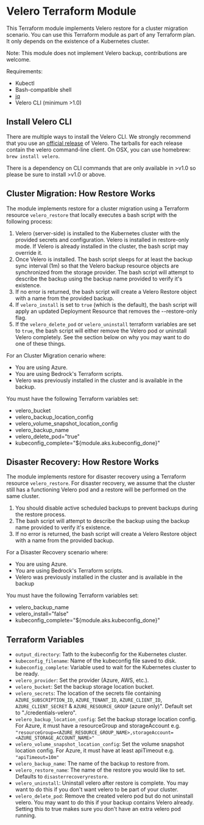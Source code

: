 # Velero Terraform Module

This Terraform module implements Velero restore for a cluster migration scenario. You can use this Terraform module as part of any Terraform plan. It only depends on the existence of a Kubernetes cluster.

Note: This module does not implement Velero backup, contributions are welcome.

Requirements:

* Kubectl
* Bash-compatible shell
* [jq](https://stedolan.github.io/jq/)
* Velero CLI (minimum >1.0)

## Install Velero CLI

There are multiple ways to install the Velero CLI. We strongly recommend that you use an [official release](https://github.com/heptio/velero/releases) of Velero. The tarballs for each release contain the velero command-line client. On OSX, you can use homebrew: `brew install velero`.

There is a dependency on CLI commands that are only available in >v1.0 so please be sure to install >v1.0 or above.

## Cluster Migration: How Restore Works

The module implements restore for a cluster migration using a Terraform resource `velero_restore` that locally executes a bash script with the following process:

1. Velero (server-side) is installed to the Kubernetes cluster with the provided secrets and configuration. Velero is installed in restore-only mode. If Velero is already installed in the cluster, the bash script may override it.
2. Once Velero is installed. The bash script sleeps for at least the backup sync interval (1m) so that the Velero backup resource objects are synchronized from the storage provider. The bash script will attempt to describe the backup using the backup name provided to verify it's existence.
3. If no error is returned, the bash script will create a Velero Restore object with a name from the provided backup.
4. If `velero_install` is set to `true` (which is the default), the bash script will apply an updated Deployment Resource that removes the --restore-only flag.
5. If the `velero_delete_pod` or `velero_uninstall` terraform variables are set to `true`, the bash script will either remove the Velero pod or uninstall Velero completely. See the section below on why you may want to do one of these things.

For an Cluster Migration cenario where:

* You are using Azure.
* You are using Bedrock's Terraform scripts.
* Velero was previously installed in the cluster and is available in the backup.

You must have the following Terraform variables set:

* velero_bucket
* velero_backup_location_config
* velero_volume_snapshot_location_config
* velero_backup_name
* velero_delete_pod="true"
* kubeconfig_complete="${module.aks.kubeconfig_done}"

## Disaster Recovery: How Restore Works

The module implements restore for disaster recovery using a Terraform resource `velero_restore`. For disaster recovery, we assume that the cluster still has a functioning Velero pod and a restore will be performed on the same cluster.

1. You should disable active scheduled backups to prevent backups during the restore process.
2. The bash script will attempt to describe the backup using the backup name provided to verify it's existence.
3. If no error is returned, the bash script will create a Velero Restore object with a name from the provided backup.

For a Disaster Recovery scenario where:

* You are using Azure.
* You are using Bedrock's Terraform scripts.
* Velero was previously installed in the cluster and is available in the backup

You must have the following Terraform variables set:

* velero_backup_name
* velero_install="false"
* kubeconfig_complete="${module.aks.kubeconfig_done}"

## Terraform Variables

* `output_directory`: Tath to the kubeconfig for the Kubernetes cluster.
* `kubeconfig_filename`: Name of the kubeconfig file saved to disk.
* `kubeconfig_complete`: Variable used to wait for the Kubernetes cluster to be ready.
* `velero_provider`: Set the provider (Azure, AWS, etc.).
* `velero_bucket`: Set the backup storage location bucket.
* `velero_secrets`: The location of the secrets file containing `AZURE_SUBSCRIPTION_ID`, `AZURE_TENANT_ID`, `AZURE_CLIENT_ID`, `AZURE_CLIENT_SECRET` & `AZURE_RESOURCE_GROUP` (azure only)". Default set to "./credentials-velero".
* `velero_backup_location_config`: Set the backup storage location config. For Azure, it must have a resourceGroup and storageAccount e.g. `"resourceGroup=<AZURE_RESOURCE_GROUP_NAME>,storageAccount=<AZURE_STORAGE_ACCOUNT_NAME>"`
* `velero_volume_snapshot_location_config`: Set the volume snapshot location config. For Azure, it must have at least apiTimeout e.g. `"apiTimeout=10m"`
* `velero_backup_name`: The name of the backup to restore from.
* `velero_restore_name`: The name of the restore you would like to set. Defaults to `disasterrecoveryrestore`.
* `velero_uninstall`: Uninstall velero after restore is complete. You may want to do this if you don't want velero to be part of your cluster.
* `velero_delete_pod`: Remove the created velero pod but do not uninstall velero. You may want to do this if your backup contains Velero already. Setting this to true makes sure you don't have an extra velero pod running.
